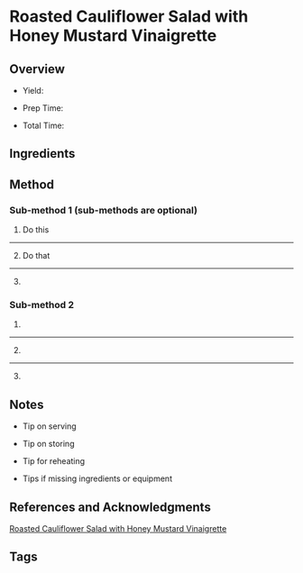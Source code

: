# Roasted Cauliflower Salad with Honey Mustard Vinaigrette

## Overview

- Yield:

- Prep Time:

- Total Time:

## Ingredients



## Method

### Sub-method 1 (sub-methods are optional)

1. Do this
---
2. Do that
---
3.

### Sub-method 2

1.
---
2.
---
3.

## Notes

- Tip on serving

- Tip on storing

- Tip for reheating

- Tips if missing ingredients or equipment

## References and Acknowledgments

[Roasted Cauliflower Salad with Honey Mustard Vinaigrette](https://www.halfbakedharvest.com/roasted-cauliflower-salad/#bo-recipe)

## Tags


